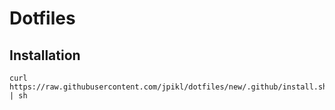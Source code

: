 # Dotfiles

## Installation

```shell
curl https://raw.githubusercontent.com/jpikl/dotfiles/new/.github/install.sh | sh
```
